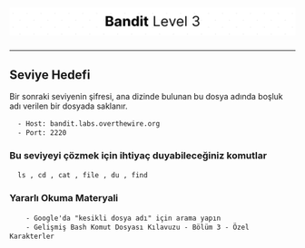 # ![Bandit Level 3](https://github.com/YunusEmreAlps/Scenarios/blob/master/CTF/ctf-bandit/Bandit%20Assets/Bandit3.png?raw=true)

---

## Seviye Hedefi

Bir sonraki seviyenin şifresi, ana dizinde bulunan bu dosya adında boşluk adı verilen bir dosyada saklanır.

``` {.sh}
  - Host: bandit.labs.overthewire.org
  - Port: 2220
```

### Bu seviyeyi çözmek için ihtiyaç duyabileceğiniz komutlar

``` {.sh}
  ls , cd , cat , file , du , find
```

### Yararlı Okuma Materyali

``` {.sh}
    - Google'da "kesikli dosya adı" için arama yapın
    - Gelişmiş Bash Komut Dosyası Kılavuzu - Bölüm 3 - Özel Karakterler
```
